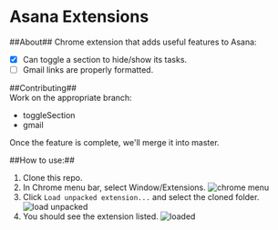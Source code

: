 Asana Extensions
========

##About##
Chrome extension that adds useful features to Asana:  
- [x] Can toggle a section to hide/show its tasks.
- [ ] Gmail links are properly formatted.

##Contributing##  
Work on the appropriate branch:  
- toggleSection
- gmail

Once the feature is complete, we'll merge it into master.

##How to use:##

1. Clone this repo.
2. In Chrome menu bar, select Window/Extensions. ![chrome menu](https://cloud.githubusercontent.com/assets/2483420/4745825/c8b98172-5a3f-11e4-85e1-c65469578ca0.png)
3. Click <code>Load unpacked extension...</code> and select the cloned folder. ![load unpacked](https://cloud.githubusercontent.com/assets/2483420/4745826/cbe1b9be-5a3f-11e4-809a-eb9910e04531.png)
4. You should see the extension listed. ![loaded](https://cloud.githubusercontent.com/assets/2483420/4745827/cd3f166c-5a3f-11e4-8579-5e89e09c09b4.png)
